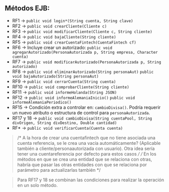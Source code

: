 ## Métodos EJB:

- RF1  -> `public void login*(String cuenta, String clave)`
- RF2  -> `public void crearCliente(Cliente c)`
- RF3  -> `public void modificarCliente(Cliente c, String cliente)`
- RF4  -> `public void bajaCliente(String cliente)`
- RF5  -> `public void crearCuentaFintech(CuentaFintech cf)`
- RF6  -> Incluye crear un autorizado: `public void agregarAutorizado(PersonaAutorizada p, String empresa, Character cuenta)`
- RF7  -> `public void modificarAutorizado(PersonaAutorizada p, String autorizado)`
- RF8  -> `public void eliminarAutorizado(String personaAut)` `public void bajaAutorizado(String personaAut)`
- RF9  -> `public void cerrarCuenta(String cuenta)`
- RF10 -> `public void comprobarCliente(String cliente)`
- RF11 -> `public void informeHolanda(String JSON)`
- RF12 -> `public void informeAlemaniaInicio()` `public void informeAlemaniaPeriodico()`
- RF15 -> Condición extra a controlar en: `cambioDivisa()`. Podría requerir un nuevo atributo o estructura de control para `personaAutorizada`.
- RF17 y 18 -> `public void cambioDivisa(String cuentaPool, String divOrigen, String divDestino, Double cantidad)`
- RF*  -> `public void verificarCuenta(Cuenta cuenta)`


>/* A la hora de crear una cuentafintech que no tiene asociada una cuenta referencia, se le crea una vacía automáticamente? (Aplicable también a cliente/personaautorizada con usuario). Otra idea sería tener una cuentareferencia por defecto para estos casos */
/* En los métodos en que se crea una entidad que se relaciona con otras, habría que pasar las otras entidades con que se relaciona por parámetro para actualizarlas también */

> Para RF17 y 18 se combinan las condiciones para realizar la operación en un solo método.
